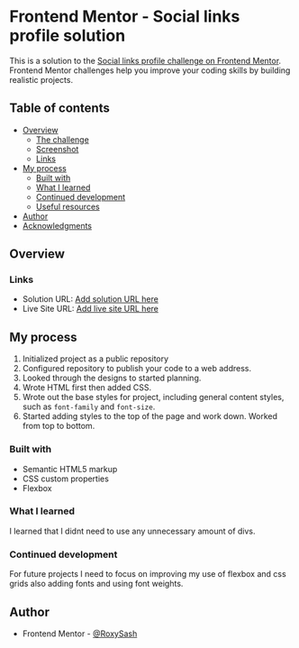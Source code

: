 # Frontend Mentor - Social links profile solution

This is a solution to the [Social links profile challenge on Frontend Mentor](https://www.frontendmentor.io/challenges/social-links-profile-UG32l9m6dQ). Frontend Mentor challenges help you improve your coding skills by building realistic projects. 

## Table of contents

- [Overview](#overview)
  - [The challenge](#the-challenge)
  - [Screenshot](#screenshot)
  - [Links](#links)
- [My process](#my-process)
  - [Built with](#built-with)
  - [What I learned](#what-i-learned)
  - [Continued development](#continued-development)
  - [Useful resources](#useful-resources)
- [Author](#author)
- [Acknowledgments](#acknowledgments)


## Overview



### Links

- Solution URL: [Add solution URL here](https://your-solution-url.com)
- Live Site URL: [Add live site URL here](https://your-live-site-url.com)

## My process

1. Initialized project as a public repository 
2. Configured repository to publish your code to a web address. 
3. Looked through the designs to started planning. 
4. Wrote HTML first then added CSS.
5. Wrote out the base styles for project, including general content styles, such as `font-family` and `font-size`.
6. Started adding styles to the top of the page and work down. Worked from top to bottom.

### Built with

- Semantic HTML5 markup
- CSS custom properties
- Flexbox




### What I learned

I learned that I didnt need to use any unnecessary amount of divs.



### Continued development

For future projects I need to focus on improving my use of flexbox and css grids also adding fonts and using font weights.


## Author


- Frontend Mentor - [@RoxySash](https://www.frontendmentor.io/profile/RoxySash)



